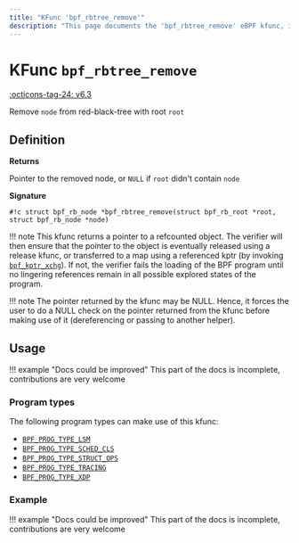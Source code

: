 ```yaml
---
title: "KFunc 'bpf_rbtree_remove'"
description: "This page documents the 'bpf_rbtree_remove' eBPF kfunc, including its definition, usage, program types that can use it, and examples."
---
```

# KFunc `bpf_rbtree_remove`

<!-- [FEATURE_TAG](bpf_rbtree_remove) -->
[:octicons-tag-24: v6.3](https://github.com/torvalds/linux/commit/bd1279ae8a691d7ec75852c6d0a22139afb034a4)
<!-- [/FEATURE_TAG] -->

Remove `node` from red-black-tree with root `root`

## Definition

**Returns**

Pointer to the removed node, or `NULL` if `root` didn't contain `node`

**Signature**

<!-- [KFUNC_DEF] -->
`#!c struct bpf_rb_node *bpf_rbtree_remove(struct bpf_rb_root *root, struct bpf_rb_node *node)`

!!! note
	This kfunc returns a pointer to a refcounted object. The verifier will then ensure that the pointer to the object 
	is eventually released using a release kfunc, or transferred to a map using a referenced kptr 
	(by invoking [`bpf_kptr_xchg`](../helper-function/bpf_kptr_xchg.md)). If not, the verifier fails the 
	loading of the BPF program until no lingering references remain in all possible explored states of the program.

!!! note
	The pointer returned by the kfunc may be NULL. Hence, it forces the user to do a NULL check on the pointer returned 
	from the kfunc before making use of it (dereferencing or passing to another helper).
<!-- [/KFUNC_DEF] -->

## Usage

!!! example "Docs could be improved"
    This part of the docs is incomplete, contributions are very welcome

### Program types

The following program types can make use of this kfunc:

<!-- [KFUNC_PROG_REF] -->
- [`BPF_PROG_TYPE_LSM`](../program-type/BPF_PROG_TYPE_LSM.md)
- [`BPF_PROG_TYPE_SCHED_CLS`](../program-type/BPF_PROG_TYPE_SCHED_CLS.md)
- [`BPF_PROG_TYPE_STRUCT_OPS`](../program-type/BPF_PROG_TYPE_STRUCT_OPS.md)
- [`BPF_PROG_TYPE_TRACING`](../program-type/BPF_PROG_TYPE_TRACING.md)
- [`BPF_PROG_TYPE_XDP`](../program-type/BPF_PROG_TYPE_XDP.md)
<!-- [/KFUNC_PROG_REF] -->

### Example

!!! example "Docs could be improved"
    This part of the docs is incomplete, contributions are very welcome

